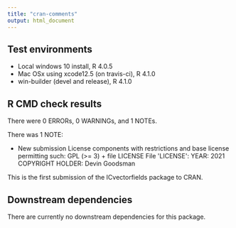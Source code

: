 ```yaml
---
title: "cran-comments"
output: html_document
---
```


## Test environments
* Local windows 10 install, R 4.0.5
* Mac OSx using xcode12.5 (on travis-ci), R 4.1.0
* win-builder (devel and release), R 4.1.0

## R CMD check results

There were 0 ERRORs, 0 WARNINGs, and 1 NOTEs. 

There was 1 NOTE:

* New submission
  License components with restrictions and base license permitting such:
  GPL (>= 3) + file LICENSE
  File 'LICENSE':
  YEAR: 2021
  COPYRIGHT HOLDER: Devin Goodsman 

This is the first submission of the ICvectorfields package to CRAN.

## Downstream dependencies

There are currently no downstream dependencies for this package.
